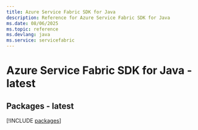 ```yaml
---
title: Azure Service Fabric SDK for Java
description: Reference for Azure Service Fabric SDK for Java
ms.date: 08/06/2025
ms.topic: reference
ms.devlang: java
ms.service: servicefabric
---
```

# Azure Service Fabric SDK for Java - latest
## Packages - latest
[!INCLUDE [packages](service-fabric-index.md)]